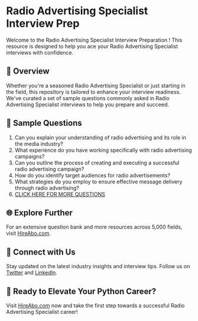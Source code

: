 # Radio Advertising Specialist Interview Prep

Welcome to the Radio Advertising Specialist Interview Preparation ! This resource is designed to help you ace your Radio Advertising Specialist interviews with confidence.

## 🚀 Overview

Whether you're a seasoned Radio Advertising Specialist or just starting in the field, this repository is tailored to enhance your interview readiness. We've curated a set of sample questions commonly asked in Radio Advertising Specialist interviews to help you prepare and succeed.

## 📝 Sample Questions

1. Can you explain your understanding of radio advertising and its role in the media industry?
2. What experience do you have working specifically with radio advertising campaigns?
3. Can you outline the process of creating and executing a successful radio advertising campaign?
4. How do you identify target audiences for radio advertisements?
5. What strategies do you employ to ensure effective message delivery through radio advertising?
6. [CLICK HERE FOR MORE QUESTIONS](https://hireabo.com/job/8_3_34/Radio%20Advertising%20Specialist)

## 🌐 Explore Further

For an extensive question bank and more resources across 5,000 fields, visit [HireAbo.com](https://www.hireabo.com).

## 📱 Connect with Us

Stay updated on the latest industry insights and interview tips. Follow us on [Twitter](https://twitter.com/hireabo) and [LinkedIn](https://www.linkedin.com/in/hire-abo-3609972a8/).

## 🚀 Ready to Elevate Your Python Career?

Visit [HireAbo.com](https://www.hireabo.com) now and take the first step towards a successful Radio Advertising Specialist career!